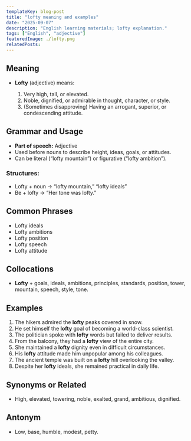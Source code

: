 ```yaml
---
templateKey: blog-post
title: "lofty meaning and examples"
date: "2025-09-07"
description: "English learning materials; lofty explanation."
tags: ["English", "adjective"]
featuredImage: ./lofty.png
relatedPosts:
---
```


## Meaning

- **Lofty** (adjective) means:

  1. Very high, tall, or elevated.
  2. Noble, dignified, or admirable in thought, character, or style.
  3. (Sometimes disapproving) Having an arrogant, superior, or condescending attitude.

## Grammar and Usage

- **Part of speech:** Adjective
- Used before nouns to describe height, ideas, goals, or attitudes.
- Can be literal (“lofty mountain”) or figurative (“lofty ambition”).

### Structures:

- Lofty + noun → “lofty mountain,” “lofty ideals”
- Be + lofty → “Her tone was lofty.”

## Common Phrases

- Lofty ideals
- Lofty ambitions
- Lofty position
- Lofty speech
- Lofty attitude

## Collocations

- **Lofty** + goals, ideals, ambitions, principles, standards, position, tower, mountain, speech, style, tone.

## Examples

1. The hikers admired the **lofty** peaks covered in snow.
2. He set himself the **lofty** goal of becoming a world-class scientist.
3. The politician spoke with **lofty** words but failed to deliver results.
4. From the balcony, they had a **lofty** view of the entire city.
5. She maintained a **lofty** dignity even in difficult circumstances.
6. His **lofty** attitude made him unpopular among his colleagues.
7. The ancient temple was built on a **lofty** hill overlooking the valley.
8. Despite her **lofty** ideals, she remained practical in daily life.

## Synonyms or Related

- High, elevated, towering, noble, exalted, grand, ambitious, dignified.

## Antonym

- Low, base, humble, modest, petty.
